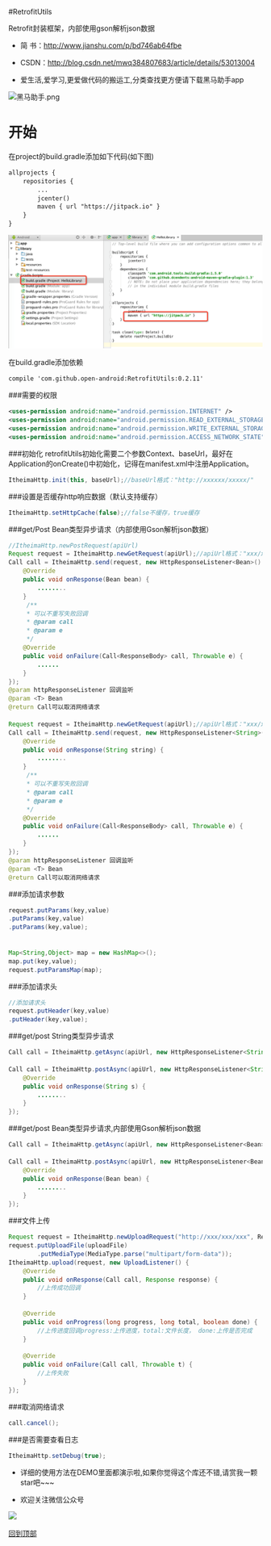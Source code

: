 #RetrofitUtils

Retrofit封装框架，内部使用gson解析json数据

* 简 书：http://www.jianshu.com/p/bd746ab64fbe
* CSDN：http://blog.csdn.net/mwq384807683/article/details/53013004


* 爱生活,爱学习,更爱做代码的搬运工,分类查找更方便请下载黑马助手app


![黑马助手.png](http://upload-images.jianshu.io/upload_images/4037105-f777f1214328dcc4.png?imageMogr2/auto-orient/strip%7CimageView2/2/w/1240)

开始
===
在project的build.gradle添加如下代码(如下图)
```xml
allprojects {
    repositories {
        ...
        jcenter()
        maven { url "https://jitpack.io" }
    }
}
```
![image](jitpack.png)
 
在build.gradle添加依赖
```xml
compile 'com.github.open-android:RetrofitUtils:0.2.11'
```

###需要的权限
```xml
<uses-permission android:name="android.permission.INTERNET" />
<uses-permission android:name="android.permission.READ_EXTERNAL_STORAGE" />
<uses-permission android:name="android.permission.WRITE_EXTERNAL_STORAGE" />
<uses-permission android:name="android.permission.ACCESS_NETWORK_STATE"/>
```

###初始化
retrofitUtils初始化需要二个参数Context、baseUrl，最好在Application的onCreate()中初始化，记得在manifest.xml中注册Application。
```java
ItheimaHttp.init(this, baseUrl);//baseUrl格式："http://xxxxxx/xxxxx/"
```

###设置是否缓存http响应数据（默认支持缓存）
```java
ItheimaHttp.setHttpCache(false);//false不缓存，true缓存
```

###get/Post Bean类型异步请求（内部使用Gson解析json数据）
```java
//ItheimaHttp.newPostRequest(apiUrl)
Request request = ItheimaHttp.newGetRequest(apiUrl);//apiUrl格式："xxx/xxxxx"
Call call = ItheimaHttp.send(request, new HttpResponseListener<Bean>() {
    @Override
    public void onResponse(Bean bean) {
        ........
    }
     /**
     * 可以不重写失败回调
     * @param call
     * @param e
     */
    @Override
    public void onFailure(Call<ResponseBody> call, Throwable e) {
        ......
    }
});
@param httpResponseListener 回调监听
@param <T> Bean
@return Call可以取消网络请求

Request request = ItheimaHttp.newGetRequest(apiUrl);//apiUrl格式："xxx/xxxxx"
Call call = ItheimaHttp.send(request, new HttpResponseListener<String>() {
    @Override
    public void onResponse(String string) {
        ........
    }
     /**
     * 可以不重写失败回调
     * @param call
     * @param e
     */
    @Override
    public void onFailure(Call<ResponseBody> call, Throwable e) {
        ......
    }
});
@param httpResponseListener 回调监听
@param <T> Bean
@return Call可以取消网络请求
```
###添加请求参数
```java
request.putParams(key,value)
.putParams(key,value)
.putParams(key,value);


Map<String,Object> map = new HashMap<>();
map.put(key,value);
request.putParamsMap(map);
```
###添加请求头
```java
//添加请求头
request.putHeader(key,value)
.putHeader(key,value);
```

###get/post String类型异步请求
```java
Call call = ItheimaHttp.getAsync(apiUrl, new HttpResponseListener<String>);

Call call = ItheimaHttp.postAsync(apiUrl, new HttpResponseListener<String>() {
    @Override
    public void onResponse(String s) {
        ........
    }
});
```

###get/post Bean类型异步请求,内部使用Gson解析json数据
```java
Call call = ItheimaHttp.getAsync(apiUrl, new HttpResponseListener<Bean>);

Call call = ItheimaHttp.postAsync(apiUrl, new HttpResponseListener<Bean>() {
    @Override
    public void onResponse(Bean bean) {
        ........
    }
});
```

###文件上传
```java
Request request = ItheimaHttp.newUploadRequest("http://xxx/xxx/xxx", RequestMethod.POST);
request.putUploadFile(uploadFile)
        .putMediaType(MediaType.parse("multipart/form-data"));
ItheimaHttp.upload(request, new UploadListener() {
    @Override
    public void onResponse(Call call, Response response) {
        //上传成功回调
    }
    
    @Override
    public void onProgress(long progress, long total, boolean done) {
        //上传进度回调progress:上传进度，total:文件长度， done:上传是否完成
    }

    @Override
    public void onFailure(Call call, Throwable t) {
        //上传失败
    }
});
```

###取消网络请求
```java
call.cancel();
```

###是否需要查看日志
```java
ItheimaHttp.setDebug(true);
```

* 详细的使用方法在DEMO里面都演示啦,如果你觉得这个库还不错,请赏我一颗star吧~~~

* 欢迎关注微信公众号

![](http://upload-images.jianshu.io/upload_images/4037105-8f737b5104dd0b5d.png?imageMogr2/auto-orient/strip%7CimageView2/2/w/1240)


[回到顶部](#readme)
